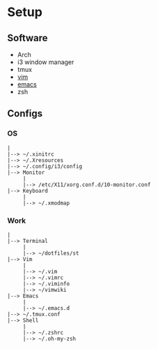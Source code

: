 # Setup

## Software
* Arch
* i3 window manager
* tmux
* [vim](https://github.com/anirudh-c/fiddler-vim)
* [emacs](https://github.com/anirudh-c/fiddler-emacs)
* zsh

## Configs
### OS
    |
    |--> ~/.xinitrc
    |--> ~/.Xresources
    |--> ~/.config/i3/config
    |--> Monitor
         |
         |--> /etc/X11/xorg.conf.d/10-monitor.conf
    |--> Keyboard
         |
         |--> ~/.xmodmap

### Work
    |
    |--> Terminal
         |
         |--> ~/dotfiles/st
    |--> Vim
         |
         |--> ~/.vim
         |--> ~/.vimrc
         |--> ~/.viminfo
         |--> ~/vimwiki
    |--> Emacs
         |
         |--> ~/.emacs.d
    |--> ~/.tmux.conf
    |--> Shell
         |
         |--> ~/.zshrc
         |--> ~/.oh-my-zsh
